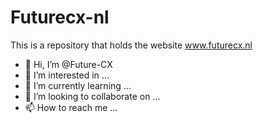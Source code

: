 # Futurecx-nl
This is a repository that holds the website www.futurecx.nl

- 👋 Hi, I’m @Future-CX
- 👀 I’m interested in ...
- 🌱 I’m currently learning ...
- 💞️ I’m looking to collaborate on ...
- 📫 How to reach me ...